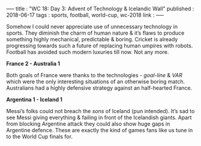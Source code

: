 –––
title : "WC 18: Day 3: Advent of Technology & Icelandic Wall"
published : 2018-06-17
tags : sports, football, world-cup, wc-2018
link : 
–––

Somehow I could never appreciate use of unnecessary technology in sports. They diminish the charm of human nature & it’s flaws to produce something highly mechanical, predictable & boring. Cricket is already progressing towards such a future of replacing human umpires with robots. Football has avoided such modern luxuries till now. Not any more.  

**France 2 - Australia 1**

Both goals of France were thanks to the technologies - *goal-line* & *VAR* which were the only interesting situations of an otherwise boring match. Australians had a highly defensive strategy against an half-hearted France. 

**Argentina 1 - Iceland 1**

Messi’s folks could not breach the *sons* of Iceland (pun intended). It’s sad to see Messi giving everything & failing in front of the Icelandish giants. Apart from blocking Argentine attack they could also show huge gaps in Argentine defence. These are exactly the kind of games fans like us tune in to the World Cup finals for. 
